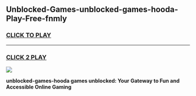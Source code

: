 
## Unblocked-Games-unblocked-games-hooda-Play-Free-fnmly
<h3>
<a href="https://premium76.site?title=unblocked-games-hooda&ref=18A1">CLICK TO PLAY</a></h3>
<hr>

<h3>
<a href="https://premium76.site?title=unblocked-games-hooda&ref=18A1">CLICK 2 PLAY</a>
  
</h3>

<a href="https://premium76.site?title=unblocked-games-hooda&ref=18A1"><img src="https://clearcache.store/games.png"></a>


**unblocked-games-hooda games unblocked: Your Gateway to Fun and Accessible Online Gaming**
